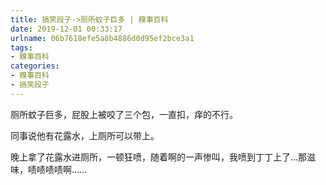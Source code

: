 ```yaml
---
title: 搞笑段子->厕所蚊子巨多 | 糗事百科
date: 2019-12-01 00:33:17
urlname: 06b7618efe5a8b4886d0d95ef2bce3a1
tags: 
- 糗事百科
categories:
- 糗事百科
- 搞笑段子
---
```

厕所蚊子巨多，屁股上被咬了三个包，一直扣，痒的不行。

同事说他有花露水，上厕所可以带上。

晚上拿了花露水进厕所，一顿狂喷，随着啊的一声惨叫，我喷到丁丁上了…那滋味，啧啧啧啧啊……


